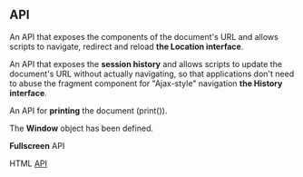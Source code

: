 ## API

An API that exposes the components of the document's URL and allows scripts to navigate, redirect and reload **the Location interface**.

An API that exposes the **session history** and allows scripts to update the document's URL without actually navigating, so that applications don't need to abuse the fragment component for "Ajax-style" navigation **the History interface**.

An API for **printing** the document (print()).

The **Window** object has been defined.

**Fullscreen** API

HTML [API](https://github.com/AurelioDeRosa/HTML5-API-demos)